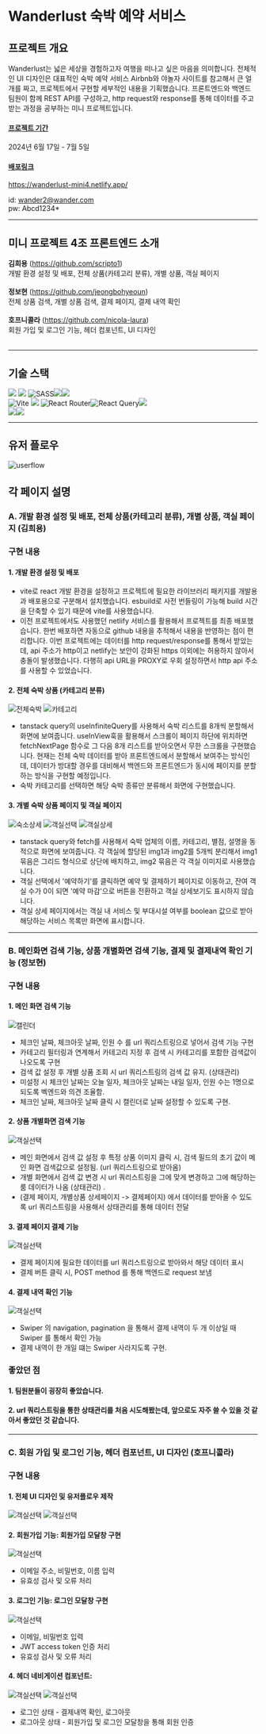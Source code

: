 # Wanderlust 숙박 예약 서비스

## 프로젝트 개요

Wanderlust는 넓은 세상을 경험하고자 여행을 떠나고 싶은 마음을 의미합니다. 전체적인 UI 디자인은 대표적인 숙박 예약 서비스 Airbnb와 야놀자 사이트를 참고해서 큰 얼개를 짜고, 프로젝트에서 구현할 세부적인 내용을 기획했습니다. 프론트엔드와 백엔드 팀원이 함께 REST API를 구성하고, http request와 response를 통해 데이터를 주고 받는 과정을 공부하는 미니 프로젝트입니다.

#### <u>프로젝트 기간</u>

2024년 6월 17일 - 7월 5일

#### <u>배포링크</u>

https://wanderlust-mini4.netlify.app/

id: wander2@wander.com<br>
pw: Abcd1234\*

<hr>

## 미니 프로젝트 4조 프론트엔드 소개

<strong>김희용</strong> (https://github.com/scripto1)<br>
개발 환경 설정 및 배포, 전체 상품(카테고리 분류), 개별 상품, 객실 페이지
<br><br>
<strong>정보현</strong> (https://github.com/jeongbohyeoun)<br>
전체 상품 검색, 개별 상품 검색, 결제 페이지, 결제 내역 확인
<br><br>
<strong>호프니콜라</strong> (https://github.com/nicola-laura)<br>
회원 가입 및 로그인 기능, 헤더 컴포넌트, UI 디자인
<br><br>

<hr>

## 기술 스택

<img src="https://img.shields.io/badge/html5-E34F26?style=for-the-badge&logo=html5&logoColor=white"> <img src="https://img.shields.io/badge/css-1572B6?style=for-the-badge&logo=css3&logoColor=white"> ![SASS](https://img.shields.io/badge/SASS-hotpink.svg?style=for-the-badge&logo=SASS&logoColor=white)<img src="https://img.shields.io/badge/javascript-F7DF1E?style=for-the-badge&logo=javascript&logoColor=black"><img src="https://img.shields.io/badge/typescript-3178C6?style=for-the-badge&logo=typescript&logoColor=white"/><br>
![Vite](https://img.shields.io/badge/vite-%23646CFF.svg?style=for-the-badge&logo=vite&logoColor=white)
<img src="https://img.shields.io/badge/react-61DAFB?style=for-the-badge&logo=react&logoColor=black"> ![React Router](https://img.shields.io/badge/React_Router-CA4245?style=for-the-badge&logo=react-router&logoColor=white)![React Query](https://img.shields.io/badge/-React%20Query-FF4154?style=for-the-badge&logo=react%20query&logoColor=white)<img src="https://img.shields.io/badge/axios-671ddf?&style=for-the-badge&logo=axios&logoColor=white"><br><img src="https://img.shields.io/badge/github-181717?style=for-the-badge&logo=github&logoColor=white"><img src="https://img.shields.io/badge/git-F05032?style=for-the-badge&logo=git&logoColor=white"/>
<br>

<hr>

## 유저 플로우

![userflow](public/images/userflow.webp)

## 각 페이지 설명

### A. 개발 환경 설정 및 배포, 전체 상품(카테고리 분류), 개별 상품, 객실 페이지 (김희용)

### 구현 내용

#### 1. 개발 환경 설정 및 배포

- vite로 react 개발 환경을 설정하고 프로젝트에 필요한 라이브러리 패키지를 개발용과 배포용으로 구분해서 설치했습니다. esbuild로 사전 번들링이 가능해 build 시간을 단축할 수 있기 때문에 vite를 사용했습니다.
- 이전 프로젝트에서도 사용했던 netlify 서비스를 활용해서 프로젝트를 최종 배포했습니다. 한번 배포하면 자동으로 github 내용을 추적해서 내용을 반영하는 점이 편리합니다. 이번 프로젝트에는 데이터를 http request/response를 통해서 받았는데, api 주소가 http이고 netlify는 보안이 강화된 https 이외에는 허용하지 않아서 충돌이 발생했습니다. 다행히 api URL을 PROXY로 우회 설정하면서 http api 주소를 사용할 수 있었습니다.

#### 2. 전체 숙박 상품 (카테고리 분류)

![전체숙박](public/images/전체숙박.png)
![카테고리](public/images/카테고리선택.png)

- tanstack query의 useInfiniteQuery를 사용해서 숙박 리스트를 8개씩 분할해서 화면에 보여줍니다. useInView훅을 활용해서 스크롤이 페이지 하단에 위치하면 fetchNextPage 함수로 그 다음 8개 리스트를 받아오면서 무한 스크롤을 구현했습니다.
  현재는 전체 숙박 데이터를 받아 프론트엔드에서 분할해서 보여주는 방식인데, 데이터가 방대할 경우를 대비해서 백엔드와 프론트엔드가 동시에 페이지를 분할하는 방식을 구현할 예정입니다.
- 숙박 카테고리를 선택하면 해당 숙박 종류만 분류해서 화면에 구현했습니다.

#### 3. 개별 숙박 상품 페이지 및 객실 페이지

![숙소상세](public/images/숙소상세페이지.png)
![객실선택](public/images/객실선택페이지.png)
![객실상세](public/images/객실상세페이지.png)

- tanstack query와 fetch를 사용해서 숙박 업체의 이름, 카테고리, 별점, 설명을 동적으로 화면에 보여줍니다. 각 객실에 할당된 img1과 img2를 5개씩 분리해서 img1 묶음은 그리드 형식으로 상단에 배치하고, img2 묶음은 각 객실 이미지로 사용했습니다.
- 객실 선택에서 '예약하기'를 클릭하면 예약 및 결제하기 페이지로 이동하고, 잔여 객실 수가 0이 되면 '예약 마감'으로 버튼을 전환하고 객실 상세보기도 표시하지 않습니다.
- 객실 상세 페이지에서는 객실 내 서비스 및 부대시설 여부를 boolean 값으로 받아 해당하는 서비스 목록만 화면에 표시합니다.

<hr>

### B. 메인화면 검색 기능, 상품 개별화면 검색 기능, 결제 및 결제내역 확인 기능 (정보현)

### 구현 내용

#### 1. 메인 화면 검색 기능

![캘린더](public/images/캘린더.png)

- 체크인 날짜, 체크아웃 날짜, 인원 수 를 url 쿼리스트링으로 넣어서 검색 기능 구현
- 카테고리 필터링과 연계해서 카테고리 지정 후 검색 시 카테고리를 포함한 검색값이 나오도록 구현
- 검색 값 설정 후 개별 상품 조회 시 url 쿼리스트링의 검색 값 유지. (상태관리)
- 미설정 시 체크인 날짜는 오늘 일자, 체크아웃 날짜는 내일 일자, 인원 수는 1명으로 되도록 벡엔드와 의견 조율함.
- 체크인 날짜, 체크아웃 날짜 클릭 시 캘린더로 날짜 설정할 수 있도록 구현.

#### 2. 상품 개별화면 검색 기능

![객실선택](public/images/객실선택페이지.png)

- 메인 화면에서 검색 값 설정 후 특정 상품 이미지 클릭 시, 검색 필드의 초기 값이 메인 화면 검색값으로 설정됨. (url 쿼리스트링으로 받아옴)
- 개별 화면에서 검색 값 변경 시 url 쿼리스트링을 그에 맞게 변경하고 그에 해당하는 룸 데이터가 나옴 (상태관리) .
- (결제 페이지, 개별상품 상세페이지 -> 결제페이지) 에서 데이터를 받아올 수 있도록 url 쿼리스트링을 사용해서 상태관리를 통해 데이터 전달

#### 3. 결제 페이지 결제 기능

![객실선택](public/images/결제페이지.png)

- 결제 페이지에 필요한 데이터를 url 쿼리스트링으로 받아와서 해당 데이터 표시
- 결제 버튼 클릭 시, POST method 를 통해 백엔드로 request 보냄

#### 4. 결제 내역 확인 기능

![객실선택](public/images/결제확인.png)

- Swiper 의 navigation, pagination 을 통해서 결제 내역이 두 개 이상일 때 Swiper 를 통해서 확인 가능
- 결제 내역이 한 개일 떄는 Swiper 사라지도록 구현.

### 좋았던 점

#### 1. 팀원분들이 굉장히 좋았습니다.

#### 2. url 쿼리스트링을 통한 상태관리를 처음 시도해봤는데, 앞으로도 자주 쓸 수 있을 것 같아서 좋았던 것 같습니다.

<hr>

### C. 회원 가입 및 로그인 기능, 헤더 컴포넌트, UI 디자인 (호프니콜라)

### 구현 내용

#### 1. 전체 UI 디자인 및 유저플로우 제작

![객실선택](public/images/uidesign.png)
![객실선택](public/images/userflow.webp)

#### 2. 회원가입 기능: 회원가입 모달창 구현

![객실선택](public/images/SignupModal-default.webp)

- 이메일 주소, 비밀번호, 이름 입력
- 유효성 검사 및 오류 처리

#### 3. 로그인 기능: 로그인 모달창 구현

![객실선택](public/images/LoginModal-default.webp)

- 이메일, 비밀번호 입력
- JWT access token 인증 처리
- 유효성 검사 및 오류 처리

#### 4. 헤더 네비게이션 컴포넌트:

![객실선택](public/images/HeaderLoggedIn.webp)
![객실선택](public/images/HeaderLoggedout.webp)

- 로그인 상태 - 결제내역 확인, 로그아웃
- 로그아웃 상태 - 회원가입 및 로그인 모달창을 통해 회원 인증
